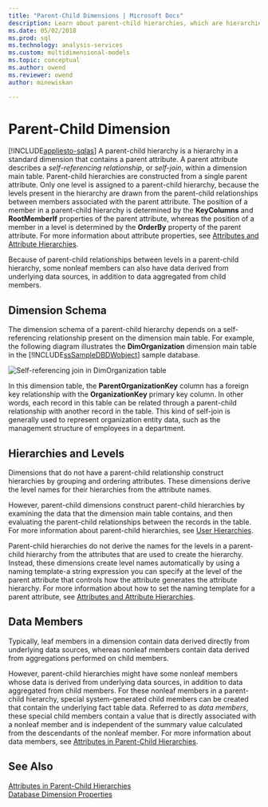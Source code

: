 ```yaml
---
title: "Parent-Child Dimensions | Microsoft Docs"
description: Learn about parent-child hierarchies, which are hierarchies in a standard dimension that contain a parent attribute.
ms.date: 05/02/2018
ms.prod: sql
ms.technology: analysis-services
ms.custom: multidimensional-models
ms.topic: conceptual
ms.author: owend
ms.reviewer: owend
author: minewiskan

---
```

# Parent-Child Dimension
[!INCLUDE[appliesto-sqlas](../includes/appliesto-sqlas.md)]
  A parent-child hierarchy is a hierarchy in a standard dimension that contains a parent attribute. A parent attribute describes a *self-referencing relationship*, or *self-join*, within a dimension main table. Parent-child hierarchies are constructed from a single parent attribute. Only one level is assigned to a parent-child hierarchy, because the levels present in the hierarchy are drawn from the parent-child relationships between members associated with the parent attribute. The position of a member in a parent-child hierarchy is determined by the **KeyColumns** and **RootMemberIf** properties of the parent attribute, whereas the position of a member in a level is determined by the **OrderBy** property of the parent attribute. For more information about attribute properties, see [Attributes and Attribute Hierarchies](../../analysis-services/multidimensional-models-olap-logical-dimension-objects/attributes-and-attribute-hierarchies.md).  
  
 Because of parent-child relationships between levels in a parent-child hierarchy, some nonleaf members can also have data derived from underlying data sources, in addition to data aggregated from child members.  
  
## Dimension Schema  
 The dimension schema of a parent-child hierarchy depends on a self-referencing relationship present on the dimension main table. For example, the following diagram illustrates the **DimOrganization** dimension main table in the [!INCLUDE[ssSampleDBDWobject](../includes/sssampledbdwobject-md.md)] sample database.  
  
 ![Self-referencing join in DimOrganization table](../../analysis-services/multidimensional-models/media/dimorganization.png "Self-referencing join in DimOrganization table")  
  
 In this dimension table, the **ParentOrganizationKey** column has a foreign key relationship with the **OrganizationKey** primary key column. In other words, each record in this table can be related through a parent-child relationship with another record in the table. This kind of self-join is generally used to represent organization entity data, such as the management structure of employees in a department.  
  
## Hierarchies and Levels  
 Dimensions that do not have a parent-child relationship construct hierarchies by grouping and ordering attributes. These dimensions derive the level names for their hierarchies from the attribute names.  
  
 However, parent-child dimensions construct parent-child hierarchies by examining the data that the dimension main table contains, and then evaluating the parent-child relationships between the records in the table. For more information about parent-child hierarchies, see [User Hierarchies](../../analysis-services/multidimensional-models-olap-logical-dimension-objects/user-hierarchies.md).  
  
 Parent-child hierarchies do not derive the names for the levels in a parent-child hierarchy from the attributes that are used to create the hierarchy. Instead, these dimensions create level names automatically by using a naming template-a string expression you can specify at the level of the parent attribute that controls how the attribute generates the attribute hierarchy. For more information about how to set the naming template for a parent attribute, see [Attributes and Attribute Hierarchies](../../analysis-services/multidimensional-models-olap-logical-dimension-objects/attributes-and-attribute-hierarchies.md).  
  
## Data Members  
 Typically, leaf members in a dimension contain data derived directly from underlying data sources, whereas nonleaf members contain data derived from aggregations performed on child members.  
  
 However, parent-child hierarchies might have some nonleaf members whose data is derived from underlying data sources, in addition to data aggregated from child members. For these nonleaf members in a parent-child hierarchy, special system-generated child members can be created that contain the underlying fact table data. Referred to as *data members*, these special child members contain a value that is directly associated with a nonleaf member and is independent of the summary value calculated from the descendants of the nonleaf member. For more information about data members, see [Attributes in Parent-Child Hierarchies](../../analysis-services/multidimensional-models/parent-child-dimension-attributes.md).  
  
## See Also  
 [Attributes in Parent-Child Hierarchies](../../analysis-services/multidimensional-models/parent-child-dimension-attributes.md)   
 [Database Dimension Properties](../../analysis-services/multidimensional-models-olap-logical-dimension-objects/database-dimension-properties.md)  
  
  

